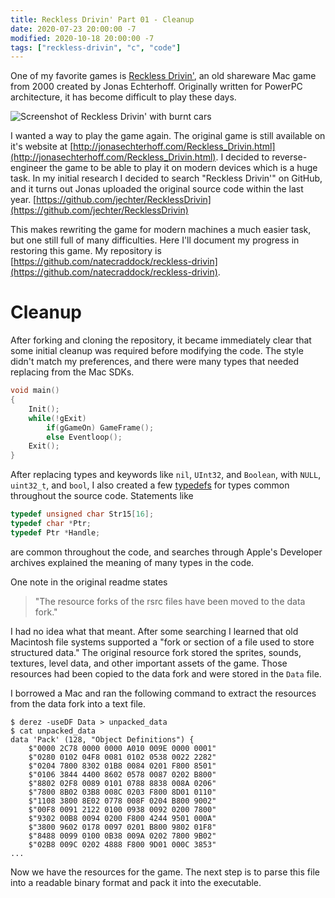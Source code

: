 ```yaml
---
title: Reckless Drivin' Part 01 - Cleanup
date: 2020-07-23 20:00:00 -7
modified: 2020-10-18 20:00:00 -7
tags: ["reckless-drivin", "c", "code"]
---
```


One of my favorite games is [Reckless Drivin'](http://jonasechterhoff.com/Reckless_Drivin.html), an old shareware Mac game from 2000 created by Jonas Echterhoff. Originally written for PowerPC architecture, it has become difficult to play these days.

<img class="full-bleed" src="https://static.macupdate.com/screenshots/868/m/reckless-driving-screenshot.png" alt="Screenshot of Reckless Drivin' with burnt cars">

I wanted a way to play the game again. The original game is still available on it's website at [http://jonasechterhoff.com/Reckless_Drivin.html](http://jonasechterhoff.com/Reckless_Drivin.html). I decided to reverse-engineer the game to be able to play it on modern devices which is a huge task. In my initial research I decided to search "Reckless Drivin'" on GitHub, and it turns out Jonas uploaded the original source code within the last year. [https://github.com/jechter/RecklessDrivin](https://github.com/jechter/RecklessDrivin)

This makes rewriting the game for modern machines a much easier task, but one still full of many difficulties. Here I'll document my progress in restoring this game. My repository is [https://github.com/natecraddock/reckless-drivin](https://github.com/natecraddock/reckless-drivin).

# Cleanup

After forking and cloning the repository, it became immediately clear that some initial cleanup was required before modifying the code. The style didn't match my preferences, and there were many types that needed replacing from the Mac SDKs.

```c
void main()
{
	Init();
	while(!gExit) 
		if(gGameOn) GameFrame();
		else Eventloop();
	Exit();
}
```

After replacing types and keywords like `nil`, `UInt32`, and `Boolean`, with `NULL`, `uint32_t`, and `bool`, I also created a few [typedefs](https://github.com/natecraddock/reckless-drivin/commit/32b723c0aa32c9c7005efbd88b1cf57814c87306) for types common throughout the source code. Statements like

```c
typedef unsigned char Str15[16];
typedef char *Ptr;
typedef Ptr *Handle;
```

are common throughout the code, and searches through Apple's Developer archives explained the meaning of many types in the code.

One note in the original readme states
> "The resource forks of the rsrc files have been moved to the data fork."

I had no idea what that meant. After some searching I learned that old Macintosh file systems supported a "fork or section of a file used to store structured data." The original resource fork stored the sprites, sounds, textures, level data, and other important assets of the game. Those resources had been copied to the data fork and were stored in the `Data` file.

I borrowed a Mac and ran the following command to extract the resources from the data fork into a text file.

```text
$ derez -useDF Data > unpacked_data
$ cat unpacked_data
data 'Pack' (128, "Object Definitions") {
	$"0000 2C78 0000 0000 A010 009E 0000 0001"
	$"0280 0102 04F8 0081 0102 0538 0022 2282"
	$"0204 7800 8302 01B8 0084 0201 F800 8501"
	$"0106 3844 4400 8602 0578 0087 0202 B800"
	$"8802 02F8 0089 0101 0788 8838 008A 0206"
	$"7800 8B02 03B8 008C 0203 F800 8D01 0110"
	$"1108 3800 8E02 0778 008F 0204 B800 9002"
	$"00F8 0091 2122 0100 0938 0092 0200 7800"
	$"9302 00B8 0094 0200 F800 4244 9501 000A"
	$"3800 9602 0178 0097 0201 B800 9802 01F8"
	$"8488 0099 0100 0B38 009A 0202 7800 9B02"
	$"02B8 009C 0202 4888 F800 9D01 000C 3853"
...
```

Now we have the resources for the game. The next step is to parse this file into a readable binary format and pack it into the executable.

